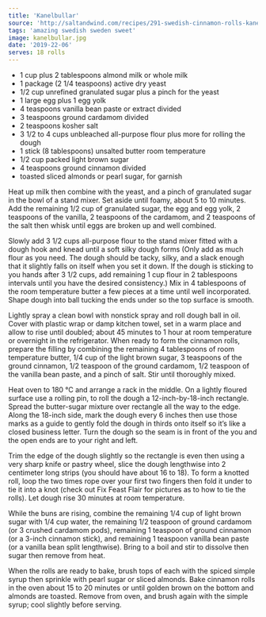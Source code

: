 ```yaml
---
title: 'Kanelbullar'
source: 'http://saltandwind.com/recipes/291-swedish-cinnamon-rolls-kanelbullar-recipe'
tags: 'amazing swedish sweden sweet'
image: kanelbullar.jpg
date: '2019-22-06'
serves: 18 rolls
---
```


- 1 cup plus 2 tablespoons almond milk or whole milk
- 1 package (2 1/4 teaspoons) active dry yeast
- 1/2 cup unrefined granulated sugar plus a pinch for the yeast
- 1 large egg plus 1 egg yolk
- 4 teaspoons vanilla bean paste or extract divided
- 3 teaspoons ground cardamom divided
- 2 teaspoons kosher salt
- 3 1/2 to 4 cups unbleached all-purpose flour plus more for rolling the dough
- 1 stick (8 tablespoons) unsalted butter room temperature
- 1/2 cup packed light brown sugar
- 4 teaspoons ground cinnamon divided
- toasted sliced almonds or pearl sugar, for garnish

Heat up milk then combine with the yeast, and a pinch of granulated sugar in the bowl of a stand mixer. Set aside until foamy, about 5 to 10 minutes. Add the remaining 1/2 cup of granulated sugar, the egg and egg yolk, 2 teaspoons of the vanilla, 2 teaspoons of the cardamom, and 2 teaspoons of the salt then whisk until eggs are broken up and well combined.

Slowly add 3 1/2 cups all-purpose flour to the stand mixer fitted with a dough hook and knead until a soft silky dough forms (Only add as much flour as you need. The dough should be tacky, silky, and a slack enough that it slightly falls on itself when you set it down. If the dough is sticking to you hands after 3 1/2 cups, add remaining 1 cup flour in 2 tablespoons intervals until you have the desired consistency.) Mix in 4 tablespoons of the room temperature butter a few pieces at a time until well incorporated. Shape dough into ball tucking the ends under so the top surface is smooth.

Lightly spray a clean bowl with nonstick spray and roll dough ball in oil. Cover with plastic wrap or damp kitchen towel, set in a warm place and allow to rise until doubled; about 45 minutes to 1 hour at room temperature or overnight in the refrigerator. When ready to form the cinnamon rolls, prepare the filling by combining the remaining 4 tablespoons of room temperature butter, 1/4 cup of the light brown sugar, 3 teaspoons of the ground cinnamon, 1/2 teaspoon of the ground cardamom, 1/2 teaspoon of the vanilla bean paste, and a pinch of salt. Stir until thoroughly mixed.

Heat oven to 180 °C and arrange a rack in the middle. On a lightly floured surface use a rolling pin, to roll the dough a 12-inch-by-18-inch rectangle. Spread the butter-sugar mixture over rectangle all the way to the edge. Along the 18-inch side, mark the dough every 6 inches then use those marks as a guide to gently fold the dough in thirds onto itself so it’s like a closed business letter. Turn the dough so the seam is in front of the you and the open ends are to your right and left.

Trim the edge of the dough slightly so the rectangle is even then using a very sharp knife or pastry wheel, slice the dough lengthwise into 2 centimeter long strips (you should have about 16 to 18). To form a knotted roll, loop the two times rope over your first two fingers then fold it under to tie it into a knot (check out Fix Feast Flair for pictures as to how to tie the rolls). Let dough rise 30 minutes at room temperature.

While the buns are rising, combine the remaining 1/4 cup of light brown sugar with 1/4 cup water, the remaining 1/2 teaspoon of ground cardamom (or 3 crushed cardamom pods), remaining 1 teaspoon of ground cinnamon (or a 3-inch cinnamon stick), and remaining 1 teaspoon vanilla bean paste (or a vanilla bean split lengthwise). Bring to a boil and stir to dissolve then sugar then remove from heat.

When the rolls are ready to bake, brush tops of each with the spiced simple syrup then sprinkle with pearl sugar or sliced almonds. Bake cinnamon rolls in the oven about 15 to 20 minutes or until golden brown on the bottom and almonds are toasted. Remove from oven, and brush again with the simple syrup; cool slightly before serving.
